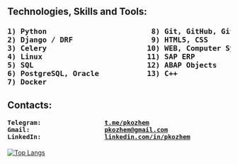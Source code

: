 <h2>Technologies, Skills and Tools: </h2>
<h3><pre>
1) Python                        8) Git, GitHub, GitLab
2) Django / DRF                  9) HTML5, CSS
3) Celery                       10) WEB, Computer Systems
4) Linux                        11) SAP ERP
5) SQL                          12) ABAP Objects
6) PostgreSQL, Oracle           13) C++
7) Docker
</h3></pre>


<h2>Contacts: </h2>
<h4><pre>
Telegram:                 <a href="https://t.me/pkozhem">t.me/pkozhem</a>
Gmail:                    <a href="mailto:pkozhem@gmail.com">pkozhem@gmail.com</a>
LinkedIn:                 <a href="https://linkedin.com/in/pkozhem">linkedin.com/in/pkozhem</a>
</h4></pre>


[![Top Langs](https://<YOUR_CUSTOM_URL>/api/top-langs/?username=assebc)](https://github.com/anuraghazra/github-readme-stats)
